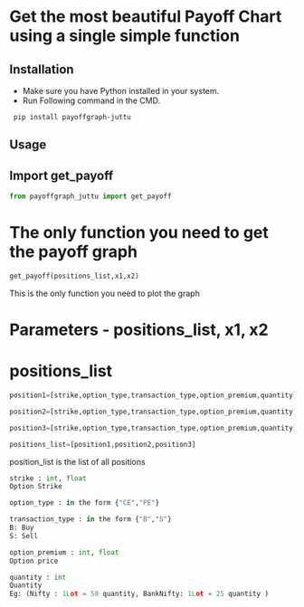 # Get the most beautiful Payoff Chart using a single simple function


## Installation

- Make sure you have Python installed in your system.
- Run Following command in the CMD.
 ```
  pip install payoffgraph-juttu
  ```

## Usage

## Import get_payoff

```python
from payoffgraph_juttu import get_payoff
```

# The only function you need to get the payoff graph

```python
get_payoff(positions_list,x1,x2)
```
This is the only function you need to plot the graph

# Parameters - positions_list, x1, x2

# positions_list

```python
position1=[strike,option_type,transaction_type,option_premium,quantity]

position2=[strike,option_type,transaction_type,option_premium,quantity]

position3=[strike,option_type,transaction_type,option_premium,quantity]

positions_list=[position1,position2,position3]

```
position_list is the list of all positions


```python
strike : int, float
Option Strike 

option_type : in the form {"CE","PE"}

transaction_type : in the form {"B","S"}
B: Buy 
S: Sell

option_premium : int, float
Option price

quantity : int
Quantity
Eg: (Nifty : 1Lot = 50 quantity, BankNifty: 1Lot = 25 quantity )

```


